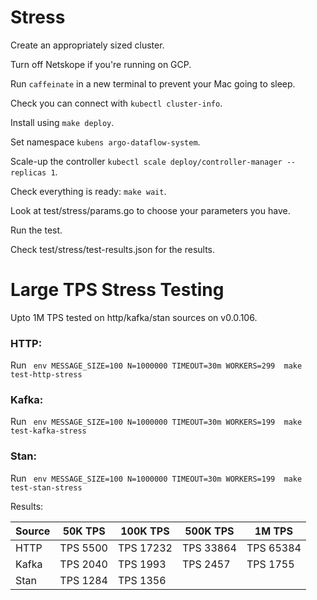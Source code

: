 # Stress

Create an appropriately sized cluster.

Turn off Netskope if you're running on GCP. 

Run `caffeinate` in a new terminal to prevent your Mac going to sleep.

Check you can connect with `kubectl cluster-info`.

Install using `make deploy`.

Set namespace `kubens argo-dataflow-system`.

Scale-up the controller `kubectl scale deploy/controller-manager --replicas 1`.

Check everything is ready: `make wait`.

Look at test/stress/params.go to choose your parameters you have.

Run the test.

Check test/stress/test-results.json for the results.

# Large TPS Stress Testing

Upto 1M TPS tested on http/kafka/stan sources on v0.0.106. 

### HTTP:

Run ` env MESSAGE_SIZE=100 N=1000000 TIMEOUT=30m WORKERS=299  make test-http-stress`

### Kafka:
Run ` env MESSAGE_SIZE=100 N=1000000 TIMEOUT=30m WORKERS=199  make test-kafka-stress`    

### Stan:
Run ` env MESSAGE_SIZE=100 N=1000000 TIMEOUT=30m WORKERS=199  make test-stan-stress`    

Results:

|Source|	50K TPS |	100K TPS|	500K TPS	|1M TPS|
|---|---|---|---|---|  
|HTTP	|TPS 5500	|TPS 17232	|TPS 33864	|TPS 65384|
|Kafka	|TPS 2040	|TPS 1993	|TPS 2457	|TPS 1755|
|Stan	|TPS 1284	|TPS 1356|		